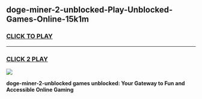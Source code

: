 
## doge-miner-2-unblocked-Play-Unblocked-Games-Online-15k1m
<h3>
<a href="https://premium76.site?title=doge-miner-2-unblocked&ref=25A">CLICK TO PLAY</a></h3>
<hr>

<h3>
<a href="https://premium76.site?title=doge-miner-2-unblocked&ref=25A">CLICK 2 PLAY</a>
  
</h3>

<a href="https://premium76.site?title=doge-miner-2-unblocked&ref=25A"><img src="https://clearcache.store/games.png"></a>


**doge-miner-2-unblocked games unblocked: Your Gateway to Fun and Accessible Online Gaming**
